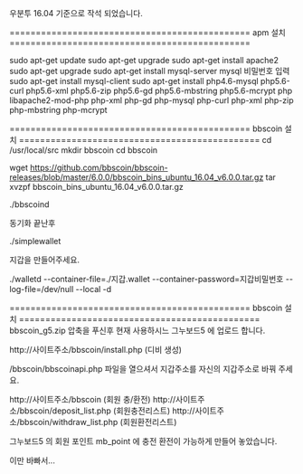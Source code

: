 우분투 16.04 기준으로 작석 되었습니다.

============================================== apm 설치 ==============================================

sudo apt-get update
sudo apt-get upgrade
sudo apt-get install apache2
sudo apt-get upgrade
sudo apt-get install mysql-server
mysql 비밀번호 입력
sudo apt-get install mysql-client
sudo apt-get install php4.6-mysql php5.6-curl php5.6-xml php5.6-zip php5.6-gd php5.6-mbstring php5.6-mcrypt
php libapache2-mod-php php-xml php-gd php-mysql php-curl php-xml php-zip php-mbstring  php-mcrypt







============================================== bbscoin 설치 ==============================================
cd /usr/local/src
mkdir bbscoin
cd bbscoin

wget https://github.com/bbscoin/bbscoin-releases/blob/master/6.0.0/bbscoin_bins_ubuntu_16.04_v6.0.0.tar.gz
tar xvzpf bbscoin_bins_ubuntu_16.04_v6.0.0.tar.gz


./bbscoind

동기화 끝난후

./simplewallet

지갑을 만들어주세요.

./walletd --container-file=./지갑.wallet --container-password=지갑비밀번호 --log-file=/dev/null --local -d




============================================== bbscoin 설치 ==============================================
bbscoin_g5.zip
압축을 푸신후 현재 사용하시느 그누보드5 에 업로드 합니다.

http://사이트주소/bbscoin/install.php (디비 생성)

/bbscoin/bbscoinapi.php 파일을 열으셔서 지갑주소를 자신의 지갑주소로 바꿔 주세요.


http://사이트주소/bbscoin				(회원 충/환전)
http://사이트주소/bbscoin/deposit_list.php		(회원충전리스트)
http://사이트주소/bbscoin/withdraw_list.php		(회원환전리스트)







그누보드5 의 회원 포인트 mb_point 에 충전 환전이 가능하게 만들어 놓았습니다.

이만 바빠서...
